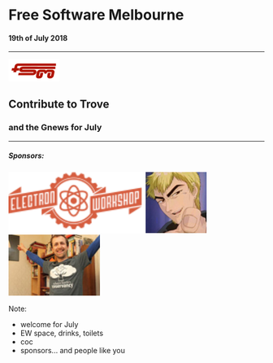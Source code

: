 # Free Software Melbourne
#### 19th of July 2018

<hr />

<img src=slides/img/FSM_logo.png width="20%">

## Contribute to Trove

### and the Gnews for July

<hr />

##### Sponsors:

<img src=slides/img/EW.png height="120px">
<img src=slides/img/AdamBolte.png height="120px">
<img src=slides/img/stumbles_small.jpg height="120px">

Note:
- welcome for July
- EW space, drinks, toilets
- coc
- sponsors... and people like you

